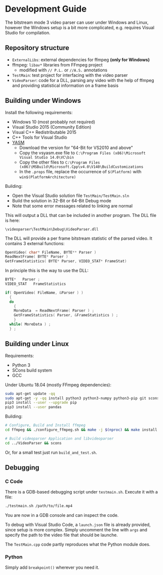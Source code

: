 # Development Guide

The bitstream mode 3 video parser can user under Windows and Linux, however the Windows setup is a bit more complicated, e.g. requires Visual Studio for compilation.

## Repository structure

* `ExternalLibs`: external dependencies for ffmpeg **(only for Windows)**
* ffmpeg: `libav*` libraries from FFmpeg project
    * modified with `// P.L.` or `//A.S.` annotations
* `TestMain`: test project for interfacing with the video parser
* `VideoParser`: code for a DLL, parsing any video with the help of ffmpeg and providing statistical information on a frame basis

## Building under Windows

Install the following requirements:

- Windows 10  (most probably not required)
- Visual Studio 2015 (Community Edition)
- Visual C++ Redistributable 2015
- C++ Tools for Visual Studio
- [YASM](http://yasm.tortall.net/Download.html)
  - Download the version for "64-Bit for VS2010 and above"
  - Copy the vsyasm.exe file to `C:\Program Files (x86)\Microsoft Visual Studio 14.0\VC\bin`
  - Copy the other files to `C:\Program Files (x86)\MSBuild\Microsoft.Cpp\v4.0\V140\BuildCustomizations`
  - In the `.props` file, replace the occurrence of `$(Platform)` with `win$(PlatformArchitecture)`

Building:

- Open the Visual Studio solution file `TestMain/TestMain.sln`
- Build the solution in 32-Bit or 64-Bit Debug mode
- Note that some error messages related to linking are normal

This will output a DLL that can be included in another program. The DLL file is here:

    \videoparser\TestMain\Debug\VideoParser.dll

The DLL will provide a per frame bitstream statistic of the parsed video.
It contains 3 external functions:

```c++
OpenVideo( char* FileName, BYTE** Parser )
ReadNextFrame( BYTE* Parser )
GetFrameStatistics( BYTE* Parser, VIDEO_STAT* FrameStat)
```

In principle this is the way to use the DLL:

```c++
BYTE*   Parser ;
VIDEO_STAT   FrameStatistics

if( OpenVideo( FileName, &Parser ) )
  {
  do
    {
    MoreData  = ReadNextFrame( Parser ) ;
    GetFrameStatistics( Parser, &FrameStatistics ) ;
    }
  while( MoreData ) ;
  } ;
```

## Building under Linux

Requirements:

- Python 3
- SCons build system
- GCC

Under Ubuntu 18.04 (mostly FFmpeg dependencies):

```bash
sudo apt-get update -qq
sudo apt-get -y -qq install python3 python3-numpy python3-pip git scons autoconf automake build-essential libass-dev libfreetype6-dev libsdl2-dev libtheora-dev libtool libva-dev libvdpau-dev libvorbis-dev libxcb1-dev libxcb-shm0-dev libxcb-xfixes0-dev pkg-config texinfo wget zlib1g-dev yasm
pip3 install --user --upgrade pip
pip3 install --user pandas
```

Building:

```bash
# Configure, Build and Install ffmpeg
cd ffmpeg && ./configure_ffmpeg.sh && make -j $(nproc) && make install

# Build videoparser Application and libvideoparser
cd ../VideoParser && scons
```

Or, for a small test just run `build_and_test.sh`.

## Debugging

### C Code

There is a GDB-based debugging script under `testmain.sh`. Execute it with a file:

```bash
./testmain.sh /path/to/file.mp4
```

You are now in a GDB console and can inspect the code.

To debug with Visual Studio Code, a `launch.json` file is already provided, since setup is more complex. Simply uncomment the line with `args` and specify the path to the video file that should be launche.

The `TestMain.cpp` code partly reproduces what the Python module does.

### Python

Simply add `breakpoint()` wherever you need it.
